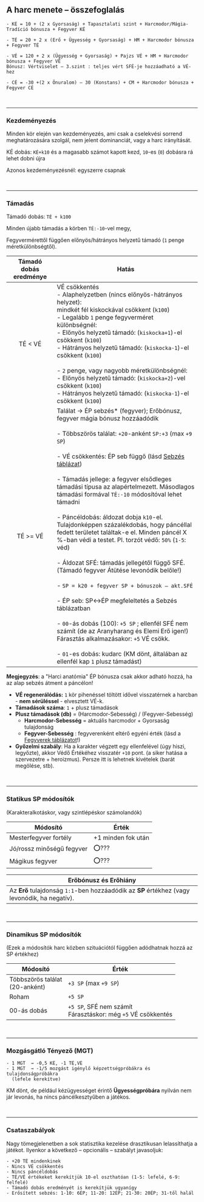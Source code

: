 
## A harc menete – összefoglalás

```
- KÉ = 10 + (2 x Gyorsaság) + Tapasztalati szint + Harcmodor/Mágia-Tradíció bónusza + Fegyver KÉ

- TÉ = 20 + 2 x (Erő + Ügyesség + Gyorsaság) + HM + Harcmodor bónusza + Fegyver TÉ

- VÉ = 120 + 2 x (Ügyesség + Gyorsaság) + Pajzs VÉ + HM + Harcmodor bónusza + Fegyver VÉ
Bónusz: Vértviselet – 3.szint : teljes vért SFÉ-je hozzáadható a VÉ-hez

- CÉ = -30 +(2 x Önuralom) – 30 (Konstans) + CM + Harcmodor bónusza + Fegyver CÉ
```

<br />

---
### Kezdeményezés

Minden kör elején van kezdeményezés, ami csak a cselekvési sorrend meghatározására szolgál, nem jelent dominanciát, vagy a harc irányítását.

KÉ dobás: `KÉ+k10` és a magasabb számot kapott kezd, `10`-es (`0`) dobásra rá lehet dobni újra

Azonos kezdeményezésnél: egyszerre csapnak

<br />

---
### Támadás

Támadó dobás: `TÉ + k100`

Minden újabb támadás a körben `TÉ:-10`-vel megy,

Fegyvermérettől függően előnyös/hátrányos helyzetű támadó (`1` penge méretkülönbségtől).

| Támadó dobás eredménye | Hatás                                                                                                                                                                                                                                                                                                                                                                                                                                                                                                                                                                                                                                                                                                                                                                                                                                                                                                                                                                                                                                                                                                           |
| :--------------------: | --------------------------------------------------------------------------------------------------------------------------------------------------------------------------------------------------------------------------------------------------------------------------------------------------------------------------------------------------------------------------------------------------------------------------------------------------------------------------------------------------------------------------------------------------------------------------------------------------------------------------------------------------------------------------------------------------------------------------------------------------------------------------------------------------------------------------------------------------------------------------------------------------------------------------------------------------------------------------------------------------------------------------------------------------------------------------------------------------------------- |
|        TÉ < VÉ         | VÉ csökkentés<br>- Alaphelyzetben (nincs előnyös-hátrányos helyzet):  <br>    mindkét fél kiskockával csökkent (`k100`) <br>- Legalább `1` penge fegyverméret különbségnél:<br>  - Előnyös helyzetű támadó: (`kiskocka+1`)-el csökkent (`k100`)    <br>  - Hátrányos helyzetű támadó: (`kiskocka-1`)-el csökkent (`k100`)<br><br>- `2` penge, vagy nagyobb méretkülönbségnél:<br>  - Előnyös helyzetű támadó: (`kiskocka+2`)-vel csökkent (`k100`)  <br>  - Hátrányos helyzetű támadó: (`kiskocka-1`)-el csökkent (`k100`)                                                                                                                                                                                                                                                                                                                                                                                                                                                                                                                                                                                      |
|        TÉ >= VÉ        | Találat → ÉP sebzés* (fegyver); Erőbónusz, fegyver mágia bónusz hozzáadódik<br><br>- Többszörös találat: `+20`-anként `SP:+3` (max `+9 SP`)<br>    <br>- VÉ csökkentés: ÉP seb függő (lásd [Sebzés táblázat](064_01_02_harc_menete_reszletes.md#sebz%C3%A9s))<br>    <br>- Támadás jellege: a fegyver elsődleges támadási típusa az alapértelmezett. Másodlagos támadási formával `TÉ:-10` módosítóval lehet támadni<br>    <br>- Páncéldobás: áldozat dobja `k10`-el. Tulajdonképpen százalékdobás, hogy páncéllal fedett területet találtak-e el. Minden páncél X %-ban védi a testet. Pl. torzót védő: `50%` (`1-5`: véd)<br>    <br>- Áldozat SFÉ: támadás jellegétől függő SFÉ. (Támadó fegyver Átütése levonódik belőle!)<br>    <br>- `SP = k20 + fegyver SP + bónuszok – akt.SFÉ`<br>    <br>- ÉP seb: SP↔ÉP megfeleltetés a Sebzés táblázatban<br>    <br>- `00`-ás dobás (100): `+5 SP` ; ellenfél SFÉ nem számít (de az Aranyharang és Elemi Erő igen!)  <br>    Fárasztás alkalmazásakor: `+5` VÉ csökk.<br>    <br>- `01`-es dobás: kudarc (KM dönt, általában az ellenfél kap `1` plusz támadást) |

**Megjegyzés**: a "Harci anatómia" ÉP bónusza csak akkor adható hozzá, ha az alap sebzés átment a páncélon!


- **VÉ regenerálódás:** `1` kör pihenéssel töltött idővel visszatérnek a harcban - **nem sérüléssel** - elvesztett VÉ-k.
- **Támadások száma**: `1` + plusz támadások
- **Plusz támadások (db)** = (Harcmodor-Sebesség) / (Fegyver-Sebesség)
  - **Harcmodor-Sebesség** = aktuális harcmodor + Gyorsaság tulajdonság
  - **Fegyver-Sebesség** : fegyverenként eltérő egyéni érték (lásd a [Fegyverek táblázatot](067_fegyverek.md)!)
- **Győzelmi szabály**: Ha a karakter végzett egy ellenfelével (úgy hiszi, legyőzte), akkor Védő Értékéhez visszatér `+10` pont. (a siker hatása a szervezetre + heroizmus). Persze itt is lehetnek kivételek (barát megölése, stb).

<br />

---
### Statikus SP módosítók
(Karakteralkotáskor, vagy szintlépéskor számolandók)

| Módosító                  | Érték              |
| ------------------------- | ------------------ |
| Mesterfegyver fortély     | +1 minden fok után |
| Jó/rossz minőségű fegyver | ⭕???               |
| Mágikus fegyver           | ⭕???               |

| Erőbónusz és Erőhiány                                                                         |
| --------------------------------------------------------------------------------------------- |
| Az **Erő** tulajdonság `1:1`-ben hozzáadódik az **SP** értékhez (vagy levonódik, ha negatív). |

<br />

---
### Dinamikus SP módosítók
(Ezek a módosítók harc közben szituációtól függően adódhatnak hozzá az SP értékhez)

| Módosító                            | Érték                                                             |
| ----------------------------------- | ----------------------------------------------------------------- |
| Többszörös találat  <br>(20-anként) | `+3 SP`  (max `+9 SP`)                                            |
| Roham                               | `+5 SP`                                                           |
| 00-ás dobás                         | `+5 SP`, SFÉ nem számít  <br>Fárasztáskor: még `+5` VÉ csökkentés |

<br />

---
### Mozgásgátló Tényező (MGT)

```
- 1 MGT  → -0,5 KÉ, -1 TÉ,VÉ
- 1 MGT  → -1/5 mozgást igénylő képzettségpróbákra és tulajdonságpróbákra
  (lefele kerekítve)
```

KM dönt, de például kézügyességet érintő **Ügyességpróbára** nyilván nem jár levonás, ha nincs páncélkesztyűben a játékos.

<br />

---

### Csataszabályok

Nagy tömegjelenetben a sok statisztika kezelése drasztikusan lelassíthatja a játékot. Ilyenkor a következő – opcionális – szabályt javasoljuk:

```
- +20 TÉ mindenkinek
- Nincs VÉ csökkentés
- Nincs páncéldobás
- TÉ/VÉ értékeket kerekítjük 10-el oszthatóan (1-5: lefelé, 6-9: felfelé)
- Támadó dobás eredményét is kerekítjük ugyanígy
- Erősített sebzés: 1-10: 6ÉP; 11-20: 12ÉP; 21-30: 20ÉP; 31-től halál
```
